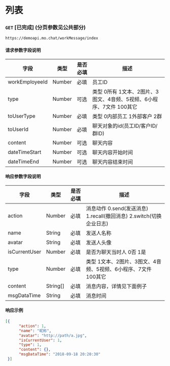 # 列表
### `GET`  [已完成] (分页参数见公共部分)
```
https://demoapi.mo.chat/workMessage/index
```

#### 请求参数字段说明

| 字段  | 类型 | 是否必填 | 描述|
| ------------- | ------------- | ------------------ | ------------------ |
| workEmployeeId  | Number  | 必填 | 员工ID |
| type  | Number  | 可选 | 类型 0所有 1文本、2图片、3图文、4音频、5视频、6小程序、7文件 100其它 |
| toUserType  | Number  | 必填 | 类型 0内部员工 1外部客户 2群 |
| toUserId  | Number  | 必填 | 聊天对象的id(员工ID/客户ID/群ID) |
| content  | Number  | 可选 | 聊天内容 |
| dateTimeStart  | Number  | 可选 | 聊天内容开始时间 |
| dateTimeEnd  | Number  | 可选 | 聊天内容结束时间 |

#### 响应参数字段说明

| 字段  | 类型 | 是否必填 | 描述|
| ------------- | ------------- | ------------------ | ------------------ |
| action  | Number  | 必填 | 消息动作 0.send(发送消息) 1.recall(撤回消息) 2.switch(切换企业日志) |
| name  | String  | 必填 | 发送人名称 |
| avatar  | String  | 必填 | 发送人头像 |
| isCurrentUser  | Number  | 必填 | 是否为聊天当时人 0否 1是 |
| type  | Number  | 必填 | 类型 1文本、2图片、3图文、4音频、5视频、6小程序、7文件 100其它 |
| content  | String[]  | 必填 | 消息内容，详情见下面例子 |
| msgDataTime  | String  | 必填 | 消息时间 |


#### 响应示例

```json
[{
      "action": 1,
      "name": "昵称",
      "avatar": "http://path/a.jpg",
      "isCurrentUser": 1,
      "type": 1,
      "content": {},
      "msgDataTime": "2018-09-18 20:20:30"
 }]
```